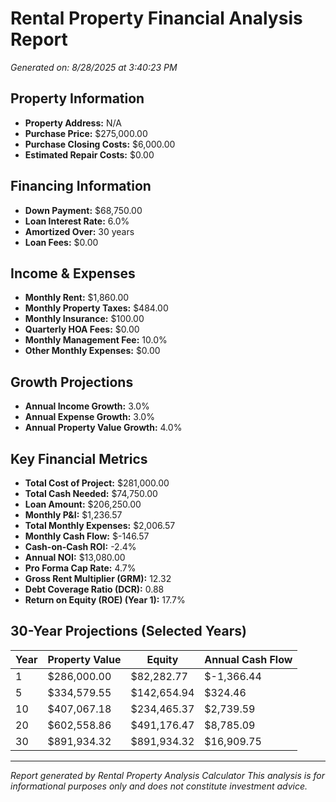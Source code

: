 
# Rental Property Financial Analysis Report
*Generated on: 8/28/2025 at 3:40:23 PM*

## Property Information
* **Property Address:** N/A
* **Purchase Price:** $275,000.00
* **Purchase Closing Costs:** $6,000.00
* **Estimated Repair Costs:** $0.00

## Financing Information
* **Down Payment:** $68,750.00
* **Loan Interest Rate:** 6.0%
* **Amortized Over:** 30 years
* **Loan Fees:** $0.00

## Income & Expenses
* **Monthly Rent:** $1,860.00
* **Monthly Property Taxes:** $484.00
* **Monthly Insurance:** $100.00
* **Quarterly HOA Fees:** $0.00
* **Monthly Management Fee:** 10.0%
* **Other Monthly Expenses:** $0.00

## Growth Projections
* **Annual Income Growth:** 3.0%
* **Annual Expense Growth:** 3.0%
* **Annual Property Value Growth:** 4.0%

## Key Financial Metrics
* **Total Cost of Project:** $281,000.00
* **Total Cash Needed:** $74,750.00
* **Loan Amount:** $206,250.00
* **Monthly P&I:** $1,236.57
* **Total Monthly Expenses:** $2,006.57
* **Monthly Cash Flow:** $-146.57
* **Cash-on-Cash ROI:** -2.4%
* **Annual NOI:** $13,080.00
* **Pro Forma Cap Rate:** 4.7%
* **Gross Rent Multiplier (GRM):** 12.32
* **Debt Coverage Ratio (DCR):** 0.88
* **Return on Equity (ROE) (Year 1):** 17.7%

## 30-Year Projections (Selected Years)
| Year | Property Value | Equity | Annual Cash Flow |
|---|---|---|---|
| 1 | $286,000.00 | $82,282.77 | $-1,366.44 |
| 5 | $334,579.55 | $142,654.94 | $324.46 |
| 10 | $407,067.18 | $234,465.37 | $2,739.59 |
| 20 | $602,558.86 | $491,176.47 | $8,785.09 |
| 30 | $891,934.32 | $891,934.32 | $16,909.75 |

---
*Report generated by Rental Property Analysis Calculator*
*This analysis is for informational purposes only and does not constitute investment advice.*
